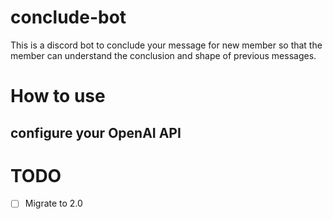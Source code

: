# conclude-bot
This is a discord bot to conclude your message for new member so that the member can understand the conclusion and shape of previous messages.

# How to use

## configure your OpenAI API


# TODO
- [ ] Migrate to 2.0

